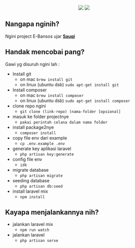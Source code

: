 <p align="center">
  <img src="https://laravel.com/assets/img/components/logo-laravel.svg">
  <img src="https://cdn-images-1.medium.com/max/1600/1*-lQFwrWEepbkuaBgOzDqsA.jpeg">
</p>

## Nangapa nginih?

Ngini project E-Bansos ujar **[Sauqi](https://github.com/syauqiahmd)**

## Handak mencobai pang?

Gawi yg disuruh ngini lah :
- Install git
  - on mac `brew install git`
  - on linux (ubuntu dsb) `sudo apt-get install git`
- Install composer
  - on mac `brew install composer`
  - on linux (ubuntu dsb) `sudo apt-get install composer`
- clone repo ngini
  - `git clone (link-repo) (nama-folder [opsional]`
- masuk ke folder projectnye
  - `pakai perintah celana dalam nama folder`
- install package2nye
  - `composer install`
- copy file env dari example
  - `cp .env.example .env`
- generate key aplikasi laravel
  - `php artisan key:generate`
- config file env
  - `idk`
- migrate database
  - `php artisan migrate`
- seeding database
  - `php artisan db:seed`
- install laravel mix
  - `npm install`
 
## Kayapa menjalankannya nih?

- jalankan laravel mix
  - `npm run watch`
- jalankan laravel
  - `php artisan serve`

